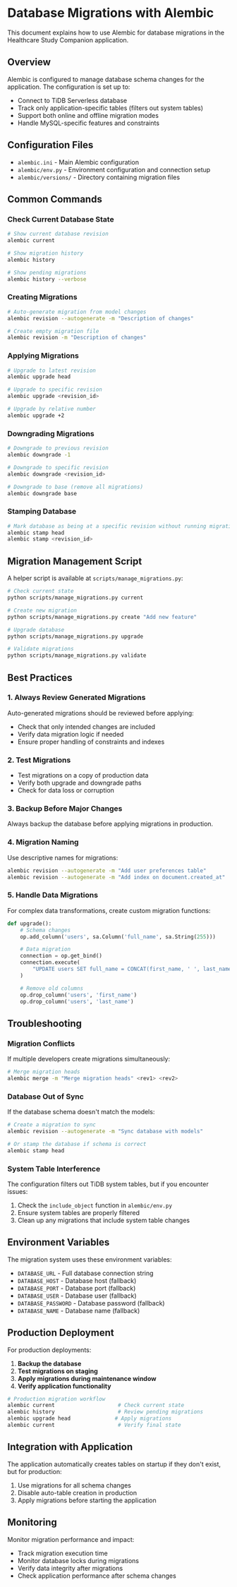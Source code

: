 # Database Migrations with Alembic

This document explains how to use Alembic for database migrations in the Healthcare Study Companion application.

## Overview

Alembic is configured to manage database schema changes for the application. The configuration is set up to:

- Connect to TiDB Serverless database
- Track only application-specific tables (filters out system tables)
- Support both online and offline migration modes
- Handle MySQL-specific features and constraints

## Configuration Files

- `alembic.ini` - Main Alembic configuration
- `alembic/env.py` - Environment configuration and connection setup
- `alembic/versions/` - Directory containing migration files

## Common Commands

### Check Current Database State

```bash
# Show current database revision
alembic current

# Show migration history
alembic history

# Show pending migrations
alembic history --verbose
```

### Creating Migrations

```bash
# Auto-generate migration from model changes
alembic revision --autogenerate -m "Description of changes"

# Create empty migration file
alembic revision -m "Description of changes"
```

### Applying Migrations

```bash
# Upgrade to latest revision
alembic upgrade head

# Upgrade to specific revision
alembic upgrade <revision_id>

# Upgrade by relative number
alembic upgrade +2
```

### Downgrading Migrations

```bash
# Downgrade to previous revision
alembic downgrade -1

# Downgrade to specific revision
alembic downgrade <revision_id>

# Downgrade to base (remove all migrations)
alembic downgrade base
```

### Stamping Database

```bash
# Mark database as being at a specific revision without running migrations
alembic stamp head
alembic stamp <revision_id>
```

## Migration Management Script

A helper script is available at `scripts/manage_migrations.py`:

```bash
# Check current state
python scripts/manage_migrations.py current

# Create new migration
python scripts/manage_migrations.py create "Add new feature"

# Upgrade database
python scripts/manage_migrations.py upgrade

# Validate migrations
python scripts/manage_migrations.py validate
```

## Best Practices

### 1. Always Review Generated Migrations

Auto-generated migrations should be reviewed before applying:

- Check that only intended changes are included
- Verify data migration logic if needed
- Ensure proper handling of constraints and indexes

### 2. Test Migrations

- Test migrations on a copy of production data
- Verify both upgrade and downgrade paths
- Check for data loss or corruption

### 3. Backup Before Major Changes

Always backup the database before applying migrations in production.

### 4. Migration Naming

Use descriptive names for migrations:

```bash
alembic revision --autogenerate -m "Add user preferences table"
alembic revision --autogenerate -m "Add index on document.created_at"
```

### 5. Handle Data Migrations

For complex data transformations, create custom migration functions:

```python
def upgrade():
    # Schema changes
    op.add_column('users', sa.Column('full_name', sa.String(255)))

    # Data migration
    connection = op.get_bind()
    connection.execute(
        "UPDATE users SET full_name = CONCAT(first_name, ' ', last_name)"
    )

    # Remove old columns
    op.drop_column('users', 'first_name')
    op.drop_column('users', 'last_name')
```

## Troubleshooting

### Migration Conflicts

If multiple developers create migrations simultaneously:

```bash
# Merge migration heads
alembic merge -m "Merge migration heads" <rev1> <rev2>
```

### Database Out of Sync

If the database schema doesn't match the models:

```bash
# Create a migration to sync
alembic revision --autogenerate -m "Sync database with models"

# Or stamp the database if schema is correct
alembic stamp head
```

### System Table Interference

The configuration filters out TiDB system tables, but if you encounter issues:

1. Check the `include_object` function in `alembic/env.py`
2. Ensure system tables are properly filtered
3. Clean up any migrations that include system table changes

## Environment Variables

The migration system uses these environment variables:

- `DATABASE_URL` - Full database connection string
- `DATABASE_HOST` - Database host (fallback)
- `DATABASE_PORT` - Database port (fallback)
- `DATABASE_USER` - Database user (fallback)
- `DATABASE_PASSWORD` - Database password (fallback)
- `DATABASE_NAME` - Database name (fallback)

## Production Deployment

For production deployments:

1. **Backup the database**
2. **Test migrations on staging**
3. **Apply migrations during maintenance window**
4. **Verify application functionality**

```bash
# Production migration workflow
alembic current                    # Check current state
alembic history                    # Review pending migrations
alembic upgrade head              # Apply migrations
alembic current                    # Verify final state
```

## Integration with Application

The application automatically creates tables on startup if they don't exist, but for production:

1. Use migrations for all schema changes
2. Disable auto-table creation in production
3. Apply migrations before starting the application

## Monitoring

Monitor migration performance and impact:

- Track migration execution time
- Monitor database locks during migrations
- Verify data integrity after migrations
- Check application performance after schema changes
